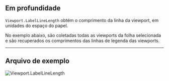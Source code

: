 ## Em profundidade
`Viewport.LabelLineLength` obtém o comprimento da linha da viewport, em unidades do espaço do papel.

No exemplo abaixo, são coletadas todas as viewports da folha selecionada e são recuperados os comprimentos das linhas de legenda das viewports.
___
## Arquivo de exemplo

![Viewport.LabelLineLength](./Revit.Elements.Viewport.LabelLineLength_img.jpg)
